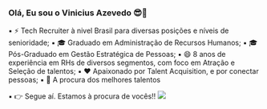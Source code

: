 ### Olá, Eu sou o Vinicius Azevedo 😎👋

▪ ⚡ Tech Recruiter à nivel Brasil para diversas posições e níveis de senioridade;
▪ 🎓 Graduado em Administração de Recursos Humanos;
▪ 🎓 Pós-Graduado em Gestão Estratégica de Pessoas;
▪ 😄 8 anos de experiência em RHs de diversos segmentos, com foco em Atração e Seleção de talentos;
▪ ❤️ Apaixonado por Talent Acquisition, e por conectar pessoas;
▪ 🔎 A procura dos melhores talentos

▪ 👉 Segue aí.  Estamos à procura de vocês!!  <a href="https://www.linkedin.com/in/vin%C3%ADciusazevedo/" target="_blank"><img src="https://img.shields.io/badge/-LinkedIn-%230077B5?style=for-the-badge&logo=linkedin&logoColor=white" target="_blank"></a> 
